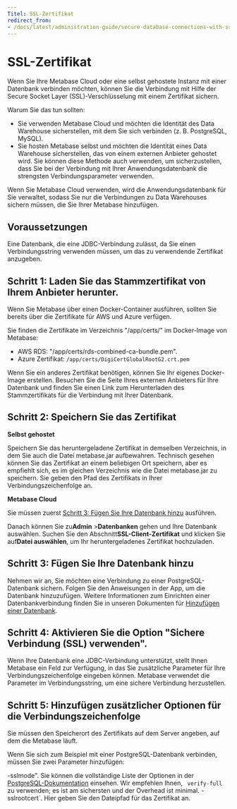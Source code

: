 ```yaml
---
Titel: SSL-Zertifikat
redirect_from:
- /docs/latest/administration-guide/secure-database-connections-with-ssl-certificates
---
```



# SSL-Zertifikat


Wenn Sie Ihre Metabase Cloud oder eine selbst gehostete Instanz mit einer Datenbank verbinden möchten, können Sie die Verbindung mit Hilfe der Secure Socket Layer (SSL)-Verschlüsselung mit einem Zertifikat sichern.


Warum Sie das tun sollten:


- Sie verwenden Metabase Cloud und möchten die Identität des Data Warehouse sicherstellen, mit dem Sie sich verbinden (z. B. PostgreSQL, MySQL).
- Sie hosten Metabase selbst und möchten die Identität eines Data Warehouse sicherstellen, das von einem externen Anbieter gehostet wird. Sie können diese Methode auch verwenden, um sicherzustellen, dass Sie bei der Verbindung mit Ihrer Anwendungsdatenbank die strengsten Verbindungsparameter verwenden.


Wenn Sie Metabase Cloud verwenden, wird die Anwendungsdatenbank für Sie verwaltet, sodass Sie nur die Verbindungen zu Data Warehouses sichern müssen, die Sie Ihrer Metabase hinzufügen.


## Voraussetzungen


Eine Datenbank, die eine JDBC-Verbindung zulässt, da Sie einen Verbindungsstring verwenden müssen, um das zu verwendende Zertifikat anzugeben.


## Schritt 1: Laden Sie das Stammzertifikat von Ihrem Anbieter herunter.


Wenn Sie Metabase über einen Docker-Container ausführen, sollten Sie bereits über die Zertifikate für AWS und Azure verfügen.


Sie finden die Zertifikate im Verzeichnis "/app/certs/" im Docker-Image von Metabase:


- AWS RDS: "/app/certs/rds-combined-ca-bundle.pem".
- Azure Zertifikat: `/app/certs/DigiCertGlobalRootG2.crt.pem`


Wenn Sie ein anderes Zertifikat benötigen, können Sie Ihr eigenes Docker-Image erstellen. Besuchen Sie die Seite Ihres externen Anbieters für Ihre Datenbank und finden Sie einen Link zum Herunterladen des Stammzertifikats für die Verbindung mit Ihrer Datenbank.


## Schritt 2: Speichern Sie das Zertifikat


**Selbst gehostet**


Speichern Sie das heruntergeladene Zertifikat in demselben Verzeichnis, in dem Sie auch die Datei metabase.jar aufbewahren. Technisch gesehen können Sie das Zertifikat an einem beliebigen Ort speichern, aber es empfiehlt sich, es im gleichen Verzeichnis wie die Datei metabase.jar zu speichern. Sie geben den Pfad des Zertifikats in Ihrer Verbindungszeichenfolge an.


**Metabase Cloud**


Sie müssen zuerst [Schritt 3: Fügen Sie Ihre Datenbank hinzu](#step-3-add-your-database) ausführen.


Danach können Sie zu**Admin** >**Datenbanken** gehen und Ihre Datenbank auswählen. Suchen Sie den Abschnitt**SSL-Client-Zertifikat** und klicken Sie auf**Datei auswählen**, um Ihr heruntergeladenes Zertifikat hochzuladen.


## Schritt 3: Fügen Sie Ihre Datenbank hinzu


Nehmen wir an, Sie möchten eine Verbindung zu einer PostgreSQL-Datenbank sichern. Folgen Sie den Anweisungen in der App, um die Datenbank hinzuzufügen. Weitere Informationen zum Einrichten einer Datenbankverbindung finden Sie in unseren Dokumenten für [Hinzufügen einer Datenbank](./connecting.md).


## Schritt 4: Aktivieren Sie die Option "Sichere Verbindung (SSL) verwenden".


Wenn Ihre Datenbank eine JDBC-Verbindung unterstützt, stellt Ihnen Metabase ein Feld zur Verfügung, in das Sie zusätzliche Parameter für Ihre Verbindungszeichenfolge eingeben können. Metabase verwendet die Parameter im Verbindungsstring, um eine sichere Verbindung herzustellen.


## Schritt 5: Hinzufügen zusätzlicher Optionen für die Verbindungszeichenfolge


Sie müssen den Speicherort des Zertifikats auf dem Server angeben, auf dem die Metabase läuft.


Wenn Sie sich zum Beispiel mit einer PostgreSQL-Datenbank verbinden, müssen Sie zwei Parameter hinzufügen:


-sslmode". Sie können die vollständige Liste der Optionen in der [PostgreSQL-Dokumentation](https://jdbc.postgresql.org/documentation/ssl/#configuring-the-client) einsehen. Wir empfehlen Ihnen, ` verify-full` zu verwenden; es ist am sichersten und der Overhead ist minimal.
-sslrootcert`. Hier geben Sie den Dateipfad für das Zertifikat an.
